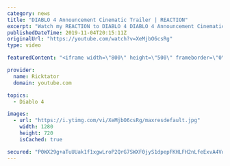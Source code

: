 ```yaml
---
category: news
title: "DIABLO 4 Announcement Cinematic Trailer | REACTION"
excerpt: "Watch my REACTION to DIABLO 4 DIABLO 4 Announcement Cinematic Trailer We finally get the announcement we've all wanted, Diablo 4 and Lillith are ..."
publishedDateTime: 2019-11-04T20:15:11Z
originalUrl: "https://youtube.com/watch?v=XeMjbO6csRg"
type: video

featuredContent: "<iframe width=\"800\" height=\"500\" frameborder=\"0\" src=\"https://www.youtube.com/embed/XeMjbO6csRg\" allow=\"accelerometer; autoplay; encrypted-media; gyroscope; picture-in-picture\" allowfullscreen></iframe>"

provider:
  name: Ricktator
  domain: youtube.com

topics:
  - Diablo 4

images:
  - url: "https://i.ytimg.com/vi/XeMjbO6csRg/maxresdefault.jpg"
    width: 1280
    height: 720
    isCached: true

secured: "P0WX29g+aTuUUak1f1xgwLroP2QrG7SWXF0jyS1dpepFKHLFH2nLfeExvA4Vqy8Hcf8lfhvOJ5eEt/iHcziam7OPiwPSCD89QYgWnM2mcC6taiW2v6YrXz7Dgct4/gnjSKfwYL+/3IqiCHBH+jCNcuRrNoNxgiowJn+Cre3oJgOp+nCJf9Sk37cvdGzvMyw/9uEjT74HLK/+6fJhrvJKXCwI2vfDykOsSbKeMeGhcqw/xk4MFhAm49oAagvidtcNJ2dgpjDdRQrU9gnM8K3bPxGbnlLKwMSQfGqgaZ9PA4dKS+geo01BXalXSjd/VQd8qFXeoFd5mvwUfmQRIcqijaQ12hMzSCQ/sK0uHaX8jj4OGffDFaTsav0eFJ2PTQyxjgNvwQp/MBxCdyZ2GiOe7PACWa2C/zyWpC/FX2gXS6kVUGKfwVPT3JYvkzeO5hQX;1SJl8JOdQwiQKaHEkoQdwA=="
---
```


